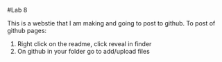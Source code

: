 #Lab 8

This is a webstie that I am making and going to post to github. To post of github pages:

1. Right click on the readme, click reveal in finder
2. On github in your folder go to add/upload files
